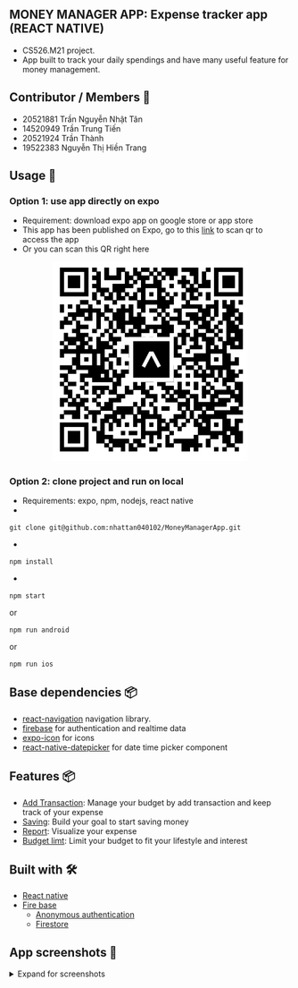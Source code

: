 ## MONEY MANAGER APP: Expense tracker app (REACT NATIVE)
- CS526.M21 project.
- App built to track your daily spendings and have many useful feature for money management.

## Contributor / Members 🤝
* 20521881 Trần Nguyễn Nhật Tân 
* 14520949 Trần Trung Tiến 
* 20521924 Trần Thành
* 19522383 Nguyễn Thị Hiền Trang


## Usage 🚀
### Option 1: use app directly on expo
- Requirement: download expo app on google store or app store
- This app has been published on Expo, go to this [link](https://expo.dev/@nhattana/MoneyManager?serviceType=classic&distribution=expo-go) to scan qr to access the app
- Or you can scan this QR right here
<p align="center">
  <img src="./screenshot/QR_app.png" width="350" title="QR for app">

</p>

### Option 2: clone project and run on local
- Requirements: expo, npm, nodejs, react native
- 
```
git clone git@github.com:nhattan040102/MoneyManagerApp.git
```


- 
```
npm install
```

- 
```
npm start 
```
or 
```
npm run android
```
or 
```
npm run ios
```



## Base dependencies  📦

- [react-navigation](https://reactnavigation.org/) navigation library.
- [firebase](https://firebase.google.com) for authentication and realtime data
- [expo-icon](https://docs.expo.dev/guides/icons/) for icons
- [react-native-datepicker](https://github.com/react-native-datetimepicker/datetimepicker) for date time picker component

## Features 📦
- [Add Transaction](): Manage your budget by add transaction and keep track of your expense
- [Saving](): Build your goal to start saving money
- [Report](): Visualize your expense 
- [Budget limt](): Limit your budget to fit your lifestyle and interest

## Built with 🛠
- [React native](https://reactnative.dev/)
- [Fire base](https://firebase.google.com/)
    - [Anonymous authentication](https://firebase.google.com/docs/auth/web/anonymous-auth)
    - [Firestore](https://firebase.google.com/docs/firestore/query-data/listen?hl=en&authuser=0)

## App screenshots 🎨
<details>
  <summary>Expand for screenshots</summary>

<!-- <table>
  <tr><td colspan=2><strong>iOS</strong></td></tr>
  <tr>
    <td><p align="center"><img src="./docs/images/ios_date_new.png" height="420"/></p></td>
    <td><p align="center"><img src="./docs/images/ios_time.png" width="260" height="420"/></p></td>
  </tr>
  <tr><td colspan=2><strong>Android</strong></td></tr>
  <tr>
    <td><p align="center"><img src="./docs/images/android_date.png" width="200" height="400"/></p></td>
    <td><p align="center"><img src="./docs/images/android_time.png" width="200" height="400"/></p></td>
  </tr>
  <tr><td colspan=1><strong>Windows</strong></td></tr>
  <tr>
    <td><p align="center"><img src="./docs/images/windows_date.png" width="380" height="430"/></p></td>
    <td><p align="center"><img src="./docs/images/windows_time_2.png" width="380" height="430"/></p></td>
  </tr>
  <tr>
    <td><p align="center"><img src="./docs/images/windows_time_1.png" width="310" height="40"/></p></td>
  </tr>
</table> -->

</details>



